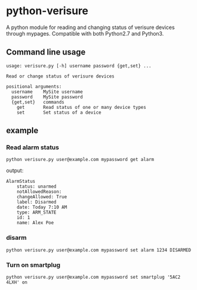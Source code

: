 # python-verisure
A python module for reading and changing status of verisure devices through mypages. Compatible with both Python2.7 and Python3.


## Command line usage

```
usage: verisure.py [-h] username password {get,set} ...

Read or change status of verisure devices

positional arguments:
  username    MySite username
  password    MySite password
  {get,set}   commands
    get       Read status of one or many device types
    set       Set status of a device
```
## example

### Read alarm status

``` python verisure.py user@example.com mypassword get alarm ```

output:

```
AlarmStatus
	status: unarmed
	notAllowedReason: 
	changeAllowed: True
	label: Disarmed
	date: Today 7:10 AM
	type: ARM_STATE
	id: 1
	name: Alex Poe
```

### disarm

``` python verisure.py user@example.com mypassword set alarm 1234 DISARMED ```

### Turn on smartplug 

``` python verisure.py user@example.com mypassword set smartplug '5AC2 4LXH' on ```
